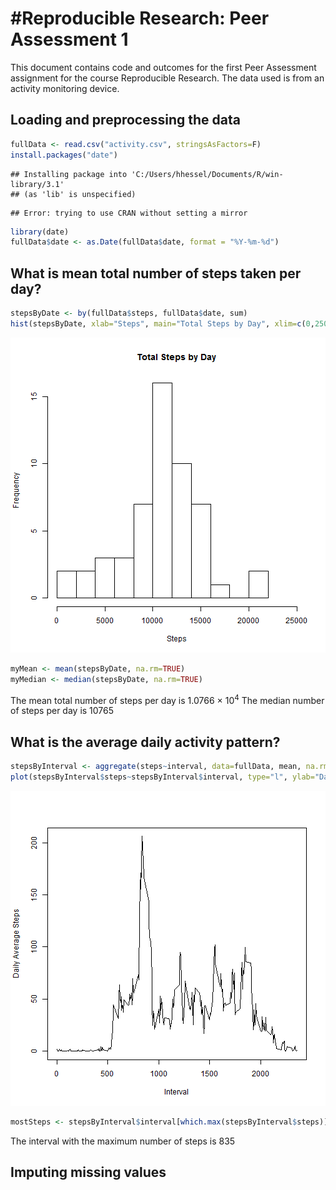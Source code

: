 #Reproducible Research: Peer Assessment 1
========================================================

This document contains code and outcomes for the first Peer Assessment assignment for the course Reproducible Research. The data used is from an activity monitoring device.

## Loading and preprocessing the data

```r
fullData <- read.csv("activity.csv", stringsAsFactors=F)
install.packages("date")
```

```
## Installing package into 'C:/Users/hhessel/Documents/R/win-library/3.1'
## (as 'lib' is unspecified)
```

```
## Error: trying to use CRAN without setting a mirror
```

```r
library(date)
fullData$date <- as.Date(fullData$date, format = "%Y-%m-%d")
```

## What is mean total number of steps taken per day?

```r
stepsByDate <- by(fullData$steps, fullData$date, sum)
hist(stepsByDate, xlab="Steps", main="Total Steps by Day", xlim=c(0,25000), breaks=8)
```

![plot of chunk meanSteps](figure/meanSteps.png) 

```r
myMean <- mean(stepsByDate, na.rm=TRUE)
myMedian <- median(stepsByDate, na.rm=TRUE)
```
The mean total number of steps per day is 1.0766 &times; 10<sup>4</sup>
The median number of steps per day is 10765

## What is the average daily activity pattern?

```r
stepsByInterval <- aggregate(steps~interval, data=fullData, mean, na.rm=TRUE)
plot(stepsByInterval$steps~stepsByInterval$interval, type="l", ylab="Daily Average Steps", xlab="Interval")
```

![plot of chunk dailyActivity](figure/dailyActivity.png) 

```r
mostSteps <- stepsByInterval$interval[which.max(stepsByInterval$steps)]
```
The interval with the maximum number of steps is 835

## Imputing missing values




